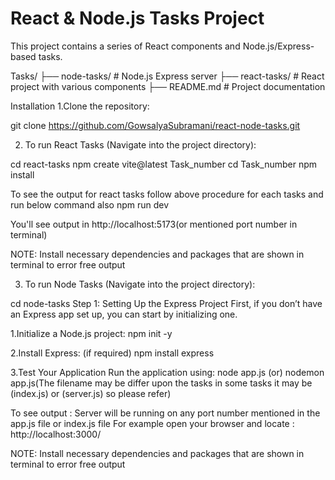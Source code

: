 # React & Node.js Tasks Project

This project contains a series of React components and Node.js/Express-based tasks.

Tasks/
├── node-tasks/                # Node.js Express server
├── react-tasks/               # React project with various components
├── README.md                  # Project documentation

Installation
1.Clone the repository:

git clone https://github.com/GowsalyaSubramani/react-node-tasks.git

2. To run React Tasks (Navigate into the project directory):
   
cd react-tasks
npm create vite@latest Task_number 
cd Task_number
npm install

To see the output for react tasks follow above procedure for each tasks and run below command also
npm run dev

You'll see output in http://localhost:5173(or mentioned port number in terminal)

NOTE: Install necessary dependencies and packages that are shown in terminal to error free output

3. To run Node Tasks (Navigate into the project directory):

cd node-tasks
Step 1: Setting Up the Express Project
First, if you don’t have an Express app set up, you can start by initializing one.

1.Initialize a Node.js project:
npm init -y

2.Install Express: (if required)
npm install express

3.Test Your Application
Run the application using:
node app.js 
    (or)
nodemon app.js(The filename may be differ upon the tasks in some tasks it may be (index.js) or (server.js) so please refer)

To see output :
Server will be running on any port number mentioned in the app.js file or index.js file
For example open your browser and locate : http://localhost:3000/

NOTE: Install necessary dependencies and packages that are shown in terminal to error free output




